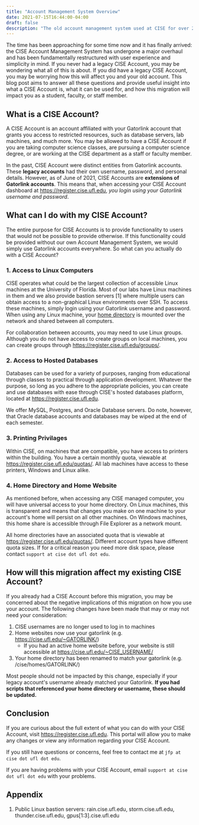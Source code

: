 ```yaml
---
title: "Account Management System Overview"
date: 2021-07-15T16:44:00-04:00
draft: false
description: "The old account management system used at CISE for over 20 years has undergone some big changes..."
---
```


The time has been approaching for some time now and it has finally arrived: the
CISE Account Management System has undergone a major overhaul and has been
fundamentally restructured with user experience and simplicity in mind. If you
never had a legacy CISE Account, you may be wondering what all of this is about.
If you did have a legacy CISE Account, you may be worrying how this will affect
you and your old account. This blog post aims to answer all these questions and
provide useful insight into what a CISE Account is, what it can be used for, and
how this migration will impact you as a student, faculty, or staff member.

## What is a CISE Account?

A CISE Account is an account affiliated with your Gatorlink account that grants
you access to restricted resources, such as database servers, lab machines, and
much more. You may be allowed to have a CISE Account if you are taking computer
science classes, are pursuing a computer science degree, or are working at the
CISE department as a staff or faculty member.

In the past, CISE Account were distinct entities from Gatorlink accounts. These
**legacy accounts** had their own username, password, and personal details.
However, as of June of 2021, CISE Accounts are **extensions of Gatorlink
accounts**. This means that, when accessing your CISE Account dashboard at
<https://register.cise.ufl.edu>, _you login using your Gatorlink username and
password_.

## What can I do with my CISE Account?

The entire purpose for CISE Accounts is to provide functionality to users that
would not be possible to provide otherwise. If this functionality could be
provided without our own Account Management System, we would simply use
Gatorlink accounts everywhere. So what can you actually do with a CISE Account?

### 1. Access to Linux Computers

CISE operates what could be the largest collection of accessible Linux machines
at the University of Florida. Most of our labs have Linux machines in them and
we also provide bastion servers [1] where multiple users can obtain access to a
non-graphical Linux environments over SSH. To access these machines, simply
login using your Gatorlink username and password. When using any Linux machine,
your [home directory](#4.-home-directory-and-home-website) is mounted over the
network and shared between all computers.

For collaboration between accounts, you may need to use Linux groups. Although
you do not have access to create groups on local machines, you can create groups
through <https://register.cise.ufl.edu/groups/>.

### 2. Access to Hosted Databases

Databases can be used for a variety of purposes, ranging from educational
through classes to practical through application development. Whatever the
purpose, so long as you adhere to the appropriate policies, you can create and
use databases with ease through CISE's hosted databases platform, located at
<https://register.cise.ufl.edu>.

We offer MySQL, Postgres, and Oracle Database servers. Do note, however, that
Oracle database accounts and databases may be wiped at the end of each semester.

### 3. Printing Privilages

Within CISE, on machines that are compatible, you have access to printers within
the building. You have a certain monthly quota, viewable at
<https://register.cise.ufl.edu/quotas/>. All lab machines have access to these
printers, Windows and Linux alike.

### 4. Home Directory and Home Website

As mentioned before, when accessing any CISE managed computer, you will have
universal access to your home directory. On Linux machines, this is transparent
and means that changes you make on one machine to your account's home will
persist on all other machines. On Windows machines, this home share is
accessible through File Explorer as a network mount.

All home directories have an associated quota that is viewable at
<https://register.cise.ufl.edu/quotas/>. Different account types have different
quota sizes. If for a critical reason you need more disk space, please contact
`support at cise dot ufl dot edu`.

## How will this migration affect my existing CISE Account?

If you already had a CISE Account before this migration, you may be concerned
about the negative implications of this migration on how you use your account.
The following changes have been made that may or may not need your
consideration:

1. CISE usernames are no longer used to log in to machines
2. Home websites now use your gatorlink (e.g. https://cise.ufl.edu/~GATORLINK/)
   - If you had an active home website before, your website is still accessible at https://cise.ufl.edu/~CISE_USERNAME/
3. Your home directory has been renamed to match your gatorlink (e.g. /cise/homes/GATORLINK/)

Most people should not be impacted by this change, especially if your legacy
account's username already matched your Gatorlink. **If you had scripts that
referenced your home directory or username, these should be updated.**

## Conclusion

If you are curious about the full extent of what you can do with your CISE
Account, visit <https://register.cise.ufl.edu>. This portal will allow you to
make any changes or view any information regarding your CISE Account.

If you still have questions or concerns, feel free to contact me at `jfp at cise dot ufl dot edu`.

If you are having problems with your CISE Account, email `support at cise dot ufl dot edu` with your problems.

## Appendix

1. Public Linux bastion servers: rain.cise.ufl.edu, storm.cise.ufl.edu, thunder.cise.ufl.edu, gpus[1:3].cise.ufl.edu
